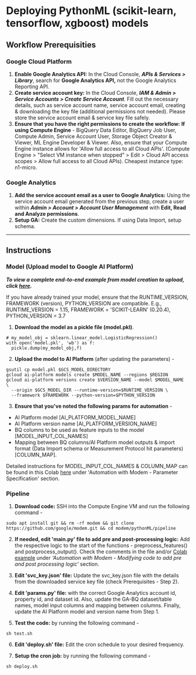 # Deploying PythonML (scikit-learn, tensorflow, xgboost) models


## Workflow Prerequisities

### Google Cloud Platform
1. **Enable Google Analytics API:** In the Cloud Console, ***APIs & Services > Library***, search for **Google Analytics API,** not the Google Analytics Reporting API.
2. **Create service account key:** In the Cloud Console, ***IAM & Admin > Service Accounts > Create Service Account***. Fill out the necessary details, such as service account name, service account email, creating & downloading the key file (additional permissions not needed). Please store the service account email & service key file safely. 
3. **Ensure that you have the right permissions to create the workflow:** **If using Compute Engine** - BigQuery Data Editor, BigQuery Job User, Compute Admin, Service Account User, Storage Object Creator & Viewer, ML Engine Developer & Viewer. Also, ensure that your Compute Engine instance allows for 'Allow full access to all Cloud APIs'. (Compute Engine > "Select VM instance when stopped" > Edit > Cloud API access scopes > Allow full access to all Cloud APIs). Cheapest instance type: n1-micro.


### Google Analytics 
1. **Add the service account email as a user to Google Analytics:** Using the service account email generated from the previous step, create a user within ***Admin > Account > Account User Management*** with **Edit, Read and Analyze permissions**.
2. **Setup GA:** Create the custom dimensions. If using Data Import, setup schema. 

--------

## Instructions

### Model (Upload model to Google AI Platform)

***To view a complete end-to-end example from model creation to upload, click [here](http://colab.research.google.com/github/google/modem/blob/master/pythonML/model/Sample_Propensity_Model_AI_Platform_(sklearn).ipynb).***

If you have already trained your model, ensure that the RUNTIME_VERSION, FRAMEWORK (version), PYTHON_VERSION are compatible.
E.g., RUNTIME_VERSION = 1.15, FRAMEWORK = 'SCIKIT-LEARN' (0.20.4), PYTHON_VERSION = 3.7
1. **Download the model as a pickle file (model.pkl)**.
```
# my_model_obj = sklearn.linear_model.LogisticRegression()
with open('model.pkl', 'wb') as f:
  pickle.dump(my_model_obj,f)
```
2. **Upload the model to AI Platform** (after updating the parameters) -  
```
gsutil cp model.pkl $GCS_MODEL_DIRECTORY
gcloud ai-platform models create $MODEL_NAME --regions $REGION
gcloud ai-platform versions create $VERSION_NAME --model $MODEL_NAME  \
  --origin $GCS_MODEL_DIR --runtime-version=$RUNTIME_VERSION \
  --framework $FRAMEWORK --python-version=$PYTHON_VERSION
```
3. **Ensure that you've noted the following params for automation** - 

  * AI Platform model [AI_PLATFORM_MODEL_NAME]
  * AI Platform version name [AI_PLATFORM_VERSION_NAME]
  * BQ columns to be used as feature inputs to the model [MODEL_INPUT_COL_NAMES]
  * Mapping between BQ columns/AI Platform model outputs & import format (Data Import schema or Measurement Protocol hit parameters) [COLUMN_MAP].

Detailed instructions for MODEL_INPUT_COL_NAMES & COLUMN_MAP can be found in this Colab [here](http://colab.research.google.com/github/google/modem/blob/master/pythonML/model/Sample_Propensity_Model_AI_Platform_(sklearn).ipynb) under 'Automation with Modem - Parameter Specification' section.

### Pipeline

1. **Download code:** SSH into the Compute Engine VM and run the following command - 
```
sudo apt install git && rm -rf modem && git clone https://github.com/google/modem.git && cd modem/pythonML/pipeline
```
2. **If needed, edit 'main.py' file to add pre and post-processing logic:** Add the respective logic to the start of the functions - preprocess_features() and postprocess_output(). Check the comments in the file and/or [Colab example](http://colab.research.google.com/github/google/modem/blob/master/pythonML/model/Sample_Propensity_Model_AI_Platform_(sklearn).ipynb) under *'Automation with Modem - Modifying code to add pre and post processing logic'* section.

3. **Edit 'svc_key.json' file:** Update the svc_key.json file with the details from the downloaded service key file (check Prerequisites - Step 2).

4. **Edit 'params.py' file:** with the correct Google Analytics account id, property id, and dataset id. Also, update the GA-BQ dataset/table names, model input columns and mapping between columns. Finally, update the AI Platform model and version name from Step 1.

5. **Test the code:** by running the following command - 
```
sh test.sh
```
6. **Edit 'deploy.sh' file:** Edit the cron schedule to your desired frequency. 

7. **Setup the cron job:** by running the following command - 
```
sh deploy.sh
```
